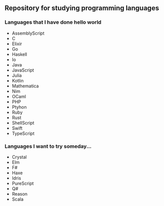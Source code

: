 ## Repository for studying programming languages

### Languages that I have done hello world

- AssemblyScript
- C
- Elixir
- Go
- Haskell
- Io
- Java
- JavaScript
- Julia
- Kotlin
- Mathematica
- Nim
- OCaml
- PHP
- Ptyhon
- Ruby
- Rust
- ShellScript
- Swift
- TypeScript

### Languages I want to try someday...

- Crystal
- Elm
- F#
- Haxe
- Idris
- PureScript
- Q#
- Reason
- Scala
